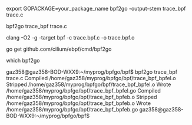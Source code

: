 export GOPACKAGE=your_package_name
bpf2go -output-stem trace_bpf trace.c

bpf2go trace_bpf trace.c





clang -O2 -g -target bpf -c trace.bpf.c -o trace.bpf.o

go get github.com/cilium/ebpf/cmd/bpf2go

which bpf2go

gaz358@gaz358-BOD-WXX9:~/myprog/bpfgo/bpf$ bpf2go trace_bpf trace.c
Compiled /home/gaz358/myprog/bpfgo/bpf/trace_bpf_bpfel.o
Stripped /home/gaz358/myprog/bpfgo/bpf/trace_bpf_bpfel.o
Wrote /home/gaz358/myprog/bpfgo/bpf/trace_bpf_bpfel.go
Compiled /home/gaz358/myprog/bpfgo/bpf/trace_bpf_bpfeb.o
Stripped /home/gaz358/myprog/bpfgo/bpf/trace_bpf_bpfeb.o
Wrote /home/gaz358/myprog/bpfgo/bpf/trace_bpf_bpfeb.go
gaz358@gaz358-BOD-WXX9:~/myprog/bpfgo/bpf$ 


